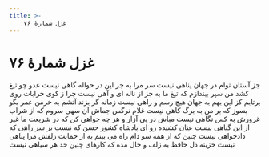 ```yaml
---
title: >-
    غزل شمارهٔ ۷۶
---
```

# غزل شمارهٔ ۷۶

جز آستان توام در جهان پناهی نیست
سر مرا به جز این در حواله گاهی نیست
عدو چو تیغ کشد من سپر بیندازم
که تیغ ما به جز از ناله ای و آهی نیست
چرا ز کوی خرابات روی برتابم
کز این بهم به جهان هیچ رسم و راهی نیست
زمانه گر بزند آتشم به خرمن عمر
بگو بسوز که بر من به برگ کاهی نیست
غلام نرگس جماش آن سهی سروم
که از شراب غرورش به کس نگاهی نیست
مباش در پی آزار و هر چه خواهی کن
که در شریعت ما غیر از این گناهی نیست
عنان کشیده رو ای پادشاه کشور حسن
که نیست بر سر راهی که دادخواهی نیست
چنین که از همه سو دام راه می بینم
به از حمایت زلفش مرا پناهی نیست
خزینه دل حافظ به زلف و خال مده
که کارهای چنین حد هر سیاهی نیست
